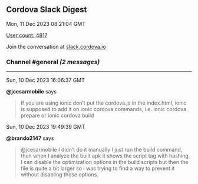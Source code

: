 ## Cordova Slack Digest
Mon, 11 Dec 2023 08:21:04 GMT

[User count: 4817](https://cordova.slack.com/)


Join the conversation at [slack.cordova.io](http://slack.cordova.io/)

### __Channel #general__ _(2 messages)_
---

Sun, 10 Dec 2023 16:06:37 GMT

__@jcesarmobile__ says 
> If you are using ionic don’t put the cordova.js in the index.html, ionic is supposed to add it on ionic cordova commands, i.e. ionic cordova prepare or ionic cordova build 
> 

Sun, 10 Dec 2023 19:49:39 GMT

__@brando2147__ says 
> @jcesarmobile I didn’t do it manually I just run the build command, then when I analyze the built apk it shows the script tag with hashing, I can disable the optimization options in the build scripts but then the file is quite a bit larger so i was trying to find a way to prevent it without disabling those options.
> 
